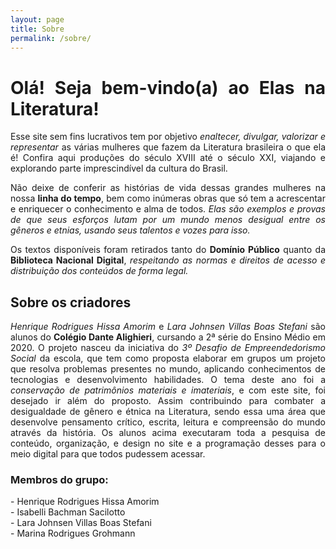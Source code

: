 ```yaml
---
layout: page
title: Sobre
permalink: /sobre/
---
```

<div style="text-align: justify">
<h1>Olá! Seja bem-vindo(a) ao Elas na Literatura!</h1>

Esse site sem fins lucrativos tem por objetivo <i>enaltecer, divulgar, valorizar e representar</i> as várias mulheres que fazem da Literatura brasileira o que ela é! Confira aqui produções do século XVIII até o século XXI, viajando e explorando parte imprescindível da cultura do Brasil. 

Não deixe de conferir as histórias de vida dessas grandes mulheres na nossa <b>linha do tempo</b>, bem como inúmeras obras que só tem a acrescentar e enriquecer o conhecimento e alma de todos. <i>Elas são exemplos e provas de que seus esforços lutam por um mundo menos desigual entre os gêneros e etnias, usando seus talentos e vozes para isso.</i>

Os textos disponíveis foram retirados tanto do <b>Domínio Público</b> quanto da <b>Biblioteca Nacional Digital</b>, <i>respeitando as normas e direitos de acesso e distribuição dos conteúdos de forma legal.</i> 

<h2>Sobre os criadores</h2>

<i>Henrique Rodrigues Hissa Amorim</i> e <i>Lara Johnsen Villas Boas Stefani</i> são alunos do <b>Colégio Dante Alighieri</b>, cursando a 2ª série do Ensino Médio em 2020. O projeto nasceu da iniciativa do <i>3º Desafio de Empreendedorismo Social</i> da escola, que tem como proposta elaborar em grupos um projeto que resolva problemas presentes no mundo, aplicando conhecimentos de tecnologias e desenvolvimento habilidades. O tema deste ano foi a <i>conservação de patrimônios materiais e imateriais</i>, e com este site, foi desejado ir além do proposto. Assim contribuindo para combater a desigualdade de gênero e étnica na Literatura, sendo essa uma área que desenvolve pensamento crítico, escrita, leitura e compreensão do mundo através da história. Os alunos acima executaram toda a pesquisa de conteúdo, organização, e design no site e a programação desses para o meio digital para que todos pudessem acessar. 

<h3>Membros do grupo:</h3>
- Henrique Rodrigues Hissa Amorim<br>
- Isabelli Bachman Sacilotto<br>
- Lara Johnsen Villas Boas Stefani<br>
- Marina Rodrigues Grohmann<br>
</div>